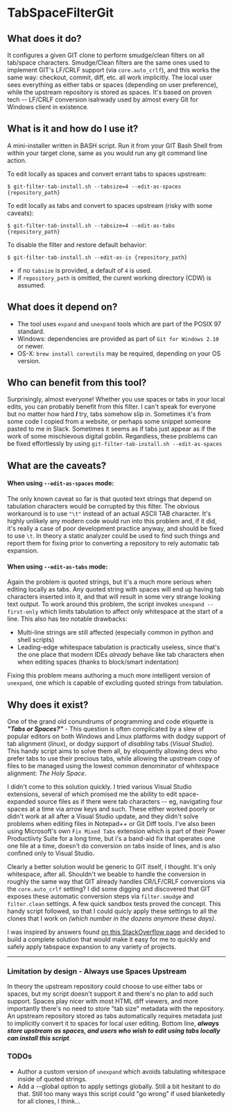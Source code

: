 # TabSpaceFilterGit

## What does it do?
It configures a given GIT clone to perform smudge/clean filters on all tab/space characters.  Smudge/Clean filters are the same ones used to implement GIT's LF/CRLF support (via `core.auto_crlf`), and this works the same way: checkout, commit, diff, etc. all work implicitly.  The local user sees everything as either tabs or spaces (depending on user preference), while the upstream repository is stored as spaces.  It's based on proven tech -- LF/CRLF conversion isalrwady used by almost every Git for Windows client in existence.

## What is it and how do I use it?
A mini-installer written in BASH script.  Run it from your GIT Bash Shell from within your target clone, same as you would run any git command line action.

To edit locally as spaces and convert errant tabs to spaces upstream:

    $ git-filter-tab-install.sh --tabsize=4 --edit-as-spaces {repository_path}

To edit locally as tabs and convert to spaces upstream (risky with some caveats):

    $ git-filter-tab-install.sh --tabsize=4 --edit-as-tabs {repository_path}

To disable the filter and restore default behavior:

    $ git-filter-tab-install.sh --edit-as-is {repository_path}

* if no `tabsize` is provided, a default of `4` is used.
* if `repository_path` is omitted, the curent working directory (CDW) is assumed.

## What does it depend on?
 * The tool uses `expand` and `unexpand` tools which are part of the POSIX 97 standard.
 * Windows: dependencies are provided as part of `Git for Windows 2.10` or newer.
 * OS-X: `brew install coreutils` may be required, depending on your OS version.

## Who can benefit from this tool?
Surprisingly, almost everyone!  Whether you use spaces or tabs in your local edits, you can probably benefit from this
filter.  I can't speak for everyone but no matter how hard ***I*** try, tabs somehow slip in.  Sometimes it's from
some code I copied from a website, or perhaps some snippet someone pasted to me in Slack.  Sometimes it seems as if
tabs just appear as if the work of some mischievous digital goblin.  Regardless, these problems can be fixed
effortlessly by using `git-filter-tab-install.sh --edit-as-spaces`

## What are the caveats?
#### When using `--edit-as-spaces` mode:
The only known caveat so far is that quoted text strings that depend on tabulation characters would be corrupted by this filter.
The obvious workaround is to use `"\t"` instead of an actual ASCII TAB character.  It's highly unlikely any modern code would
run into this problem and, if it did, it's really a case of poor development practice anyway, and should be fixed to use
`\t`.  In theory a static analyzer could be used to find such things and report them for fixing prior to converting a
repository to rely automatic tab expansion.

#### When using `--edit-as-tabs` mode:
Again the problem is quoted strings, but it's a much more serious when editing locally as tabs.  Any quoted string with
spaces will end up having tab characters inserted into it, and that will result in some very strange looking text output.
To work around this problem, the script invokes `unexpand --first-only` which limits tabulation to affect only whitespace
at the start of a line.  This also has teo notable drawbacks:

  * Multi-line strings are still affected (especially common in python and shell scripts)
  * Leading-edge whitespace tabulation is practically useless, since that's the one place that modern IDEs *already*
    behave like tab characters ehen when editing spaces (thanks to block/smart indentation)

Fixing this problem means authoring a much more intelligent version of `unexpand`, one which is capable of excluding quoted
strings from tabulation.

## Why does it exist?
One of the grand old conundrums of programming and code etiquette is ***"Tabs or Spaces?"*** - 
This question is often complicated by a slew of popular editors on both Windows and Linux platforms with
dodgy support of tab alignment (_linux_), or dodgy support of *disabling* tabs (_Visual Studio_).  This handy
script aims to solve them all, by eloquently allowing devs who prefer tabs to use their precious tabs, while 
allowing the upstream copy of files to be managed using the lowest common denominator of whitespace alignment:
_*The Holy Space*_.

I didn't come to this solution quickly.  I tried various Visual Studio extensions, several of which promised
me the ability to edit space-expanded source files as if there were tab characters -- eg, navigating four spaces at
a time via arrow keys and such.  These either worked poorly or didn't work at all after a Visual Studio update, and
they didn't solve problems when editing files in Notepad++ or Git Diff tools.  I've also been using Microsoft's own `Fix Mixed Tabs` extension which is part of their Power Productiivty Suite for a long time, but i's a band-aid fix that operates one one file at a time, doesn't do conversion on tabs inside of lines, and is also confined only to Visual Studio.

Clearly a better solution would be generic to GIT itself, I thought.  It's only whitespace, after all.  Shouldn't we beable to handle the conversion in roughly the same way that GIT already handles CR/LF/CRLF conversions via the `core.auto_crlf` setting?  I did some digging and discovered that GIT exposes these automatic conversion steps via `filter.smudge` and `filter.clean` settings.  A few quick sandbox tests proved the concept.  This handy script followed, so that I could quicly apply these settings to all the clones that I work on _(which number in the dozens anymore these days)_.

I was inspired by answers found [on this StackOverflow page](https://stackoverflow.com/questions/2316677/can-git-automatically-switch-between-spaces-and-tabs) and decided to build a complete solution that would make it easy for me to quickly and safely apply tabspace expansion to any variety of projects.

----------------------------

### Limitation by design - Always use Spaces Upstream
In theory the upstream repository could choose to use either tabs or spaces, but my script doesn't support it and there's no plan to add such support.  Spaces play nicer with most HTML diff viewers, and more importantly there's no need to store "tab size" metadata with the repository.  An upstream repository stored as tabs automatically requires metadata just to implicitly convert it to spaces for local user editing.  Bottom line, ***always store upstream as spaces, and users who wish to edit using tabs locally can install this script***.

### TODOs
 * Author a custom version of `unexpand` which avoids tabulating whitespace inside of quoted strings.
 * Add a --global option to apply settings globally.  Still a bit hesitant to do that.  Still too many ways this script could "go wrong" if used blanketedly for all clones, I think...
